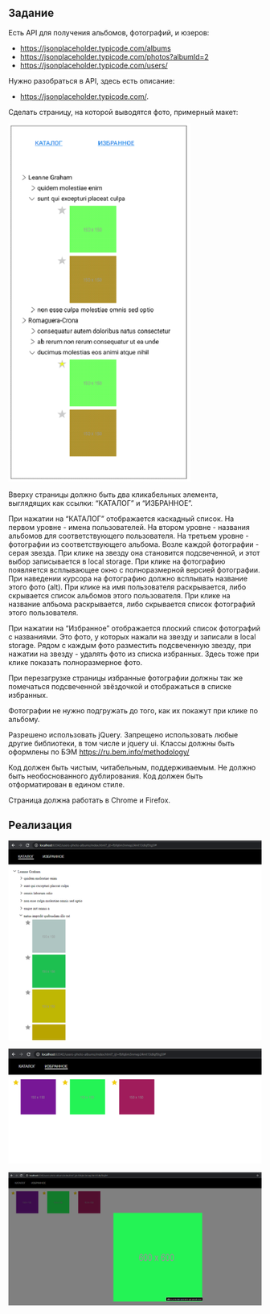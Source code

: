 ## Задание
Есть API для получения альбомов, фотографий, и юзеров:

* https://jsonplaceholder.typicode.com/albums
* https://jsonplaceholder.typicode.com/photos?albumId=2
* https://jsonplaceholder.typicode.com/users/

Нужно разобраться в API, здесь есть описание: 
* https://jsonplaceholder.typicode.com/.

Сделать страницу, на которой выводятся фото, примерный макет:

![task](https://github.com/helmetica/users-photo-albums/raw/master/screens/task.png)

Вверху страницы должно быть два кликабельных элемента, выглядящих как ссылки: “КАТАЛОГ” и “ИЗБРАННОЕ”.

При нажатии на “КАТАЛОГ” отображается каскадный список. 
На первом уровне - имена пользователей.
На втором уровне - названия альбомов для соответствующего пользователя.
На третьем уровне - фотографии из соответствующего альбома.
Возле каждой фотографии - серая звезда. При клике на звезду она становится подсвеченной, и этот выбор записывается в local storage.
При клике на фотографию появляется всплывающее окно с полноразмерной версией фотографии.
При наведении курсора на фотографию должно всплывать название этого фото (alt).
При клике на имя пользователя раскрывается, либо скрывается список альбомов этого пользователя.
При клике на название албьома раскрывается, либо скрывается список фотографий этого пользователя.

При нажатии на “Избранное” отображается плоский список фотографий с названиями. Это фото, у которых нажали на звезду и записали в local storage.
Рядом с каждым фото разместить подсвеченную звезду, при нажатии на звезду - удалять фото из списка избранных.
Здесь тоже при клике показать полноразмерное фото.

При перезагрузке страницы избранные фотографии должны так же помечаться подсвеченной звёздочкой и отображаться в списке избранных.

Фотографии не нужно подгружать до того, как их покажут при клике по альбому.

Разрешено использовать jQuery. Запрещено использовать любые другие библиотеки, в том числе и jquery ui.
Классы должны быть оформлены по БЭМ https://ru.bem.info/methodology/

Код должен быть чистым, читабельным, поддерживаемым.
Не должно быть необоснованного дублирования.
Код должен быть отформатирован в едином стиле.

Страница должна работать в Chrome и Firefox.

## Реализация

![screen 1](https://github.com/helmetica/users-photo-albums/raw/master/screens/screen1.PNG)

![screen 2](https://github.com/helmetica/users-photo-albums/raw/master/screens/screen2.png)

![screen 3](https://github.com/helmetica/users-photo-albums/raw/master/screens/screen3.png)
